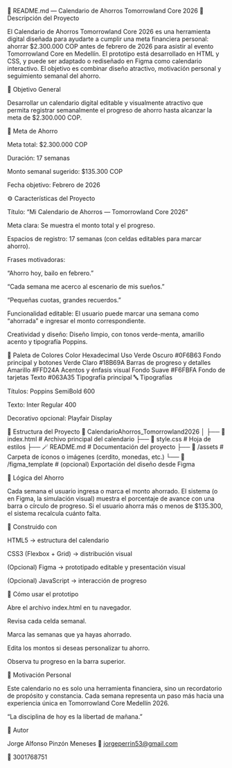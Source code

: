 🪩 README.md — Calendario de Ahorros Tomorrowland Core 2026
📘 Descripción del Proyecto

El Calendario de Ahorros Tomorrowland Core 2026 es una herramienta digital diseñada para ayudarte a cumplir una meta financiera personal: ahorrar $2.300.000 COP antes de febrero de 2026 para asistir al evento Tomorrowland Core en Medellín.
El prototipo está desarrollado en HTML y CSS, y puede ser adaptado o rediseñado en Figma como calendario interactivo.
El objetivo es combinar diseño atractivo, motivación personal y seguimiento semanal del ahorro.

🎯 Objetivo General

Desarrollar un calendario digital editable y visualmente atractivo que permita registrar semanalmente el progreso de ahorro hasta alcanzar la meta de $2.300.000 COP.

📆 Meta de Ahorro

Meta total: $2.300.000 COP

Duración: 17 semanas

Monto semanal sugerido: $135.300 COP

Fecha objetivo: Febrero de 2026

⚙️ Características del Proyecto

Título:
“Mi Calendario de Ahorros — Tomorrowland Core 2026”

Meta clara:
Se muestra el monto total y el progreso.

Espacios de registro:
17 semanas (con celdas editables para marcar ahorro).

Frases motivadoras:

“Ahorro hoy, bailo en febrero.”

“Cada semana me acerco al escenario de mis sueños.”

“Pequeñas cuotas, grandes recuerdos.”

Funcionalidad editable:
El usuario puede marcar una semana como “ahorrada” e ingresar el monto correspondiente.

Creatividad y diseño:
Diseño limpio, con tonos verde-menta, amarillo acento y tipografía Poppins.

🎨 Paleta de Colores
Color	Hexadecimal	Uso
Verde Oscuro	#0F6B63	Fondo principal y botones
Verde Claro	#18B69A	Barras de progreso y detalles
Amarillo	#FFD24A	Acentos y énfasis visual
Fondo Suave	#F6FBFA	Fondo de tarjetas
Texto	#063A35	Tipografía principal
🔤 Tipografías

Títulos: Poppins SemiBold 600

Texto: Inter Regular 400

Decorativo opcional: Playfair Display

🧩 Estructura del Proyecto
📁 CalendarioAhorros_Tomorrowland2026
│
├── 📄 index.html        # Archivo principal del calendario
├── 🎨 style.css         # Hoja de estilos
├── 🪄 README.md         # Documentación del proyecto
├── 📁 /assets           # Carpeta de íconos o imágenes (cerdito, monedas, etc.)
└── 📁 /figma_template   # (opcional) Exportación del diseño desde Figma

🧠 Lógica del Ahorro

Cada semana el usuario ingresa o marca el monto ahorrado.
El sistema (o en Figma, la simulación visual) muestra el porcentaje de avance con una barra o círculo de progreso.
Si el usuario ahorra más o menos de $135.300, el sistema recalcula cuánto falta.

🧱 Construido con

HTML5 → estructura del calendario

CSS3 (Flexbox + Grid) → distribución visual

(Opcional) Figma → prototipado editable y presentación visual

(Opcional) JavaScript → interacción de progreso

🚀 Cómo usar el prototipo

Abre el archivo index.html en tu navegador.

Revisa cada celda semanal.

Marca las semanas que ya hayas ahorrado.

Edita los montos si deseas personalizar tu ahorro.

Observa tu progreso en la barra superior.

💭 Motivación Personal

Este calendario no es solo una herramienta financiera, sino un recordatorio de propósito y constancia.
Cada semana representa un paso más hacia una experiencia única en Tomorrowland Core Medellín 2026.

“La disciplina de hoy es la libertad de mañana.”

🧾 Autor

Jorge Alfonso Pinzón Meneses
📧 jorgeperrin53@gmail.com

📱 3001768751
